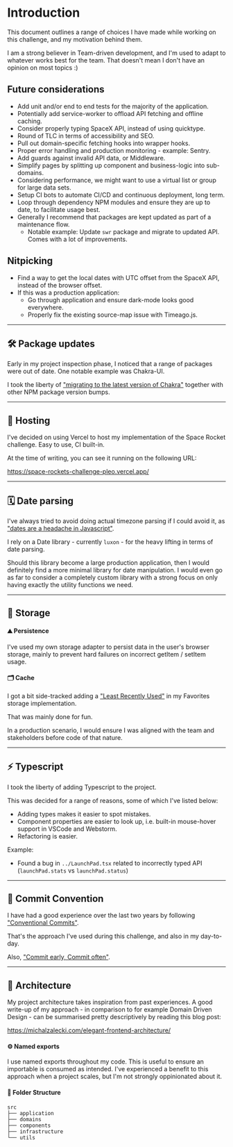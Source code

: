 # Introduction

This document outlines a range of choices I have made while working on this challenge, and my motivation behind them.

I am a strong believer in Team-driven development, and I'm used to adapt to whatever works best for the team. That doesn't mean I don't have an opinion on most topics :)

## Future considerations
- Add unit and/or end to end tests for the majority of the application.
- Potentially add service-worker to offload API fetching and offline caching.
- Consider properly typing SpaceX API, instead of using quicktype.
- Round of TLC in terms of accessibility and SEO.
- Pull out domain-specific fetching hooks into wrapper hooks.
- Proper error handling and production monitoring - example: Sentry.
- Add guards against invalid API data, or Middleware.
- Simplify pages by splitting up component and business-logic into sub-domains.
- Considering performance, we might want to use a virtual list or group for large data sets.
- Setup CI bots to automate CI/CD and continuous deployment, long term.
- Loop through dependency NPM modules and ensure they are up to date, to facilitate usage best.
- Generally I recommend that packages are kept updated as part of a maintenance flow.
  - Notable example: Update `swr` package and migrate to updated API. Comes with a lot of improvements.

## Nitpicking
- Find a way to get the local dates with UTC offset from the SpaceX API, instead of the browser offset.
- If this was a production application:
  - Go through application and ensure dark-mode looks good everywhere.
  - Properly fix the existing source-map issue with Timeago.js.


---

## 🛠 Package updates

Early in my project inspection phase, I noticed that a range of packages were out of date. One notable example was Chakra-UI.

I took the liberty of ["migrating to the latest version of Chakra"](https://chakra-ui.com/guides/migration) together with other NPM package version bumps.

---

## 📡 Hosting

I've decided on using Vercel to host my implementation of the Space Rocket challenge. Easy to use, CI built-in.

At the time of writing, you can see it running on the following URL:

https://space-rockets-challenge-pleo.vercel.app/

---

## 🗓 Date parsing

I've always tried to avoid doing actual timezone parsing if I could avoid it, as ["dates are a headache in Javascript"](https://maggiepint.com/2017/04/09/fixing-javascript-date-getting-started/).

I rely on a Date library - currently `luxon` - for the heavy lifting in terms of date parsing.

Should this library become a large production application, then I would definitely find a more minimal library for date manipulation. I would even go as far to consider a completely custom library with a strong focus on only having exactly the utility functions we need.

---

## 💾 Storage

#### ⛰ Persistence

I've used my own storage adapter to persist data in the user's browser storage, mainly to prevent hard failures on incorrect getItem / setItem usage.

#### 🗂 Cache

I got a bit side-tracked adding a ["Least Recently Used"](https://progressivecoder.com/lru-cache-implementation-using-javascript-linked-list-and-objects/#:~:text=LRU%20stands%20for%20Least%20Recently,is%20known%20as%20LRU%20Cache) in my Favorites storage implementation.

That was mainly done for fun.

In a production scenario, I would ensure I was aligned with the team and stakeholders before code of that nature.

---

## ⚡️ Typescript

I took the liberty of adding Typescript to the project.

This was decided for a range of reasons, some of which I've listed below:

- Adding types makes it easier to spot mistakes.
- Component properties are easier to look up, i.e. built-in mouse-hover support in VSCode and Webstorm.
- Refactoring is easier.

Example:
- Found a bug in `../LaunchPad.tsx` related to incorrectly typed API (`launchPad.stats` vs `launchPad.status`)

---

## 🔗 Commit Convention

I have had a good experience over the last two years by following ["Conventional Commits"](https://www.conventionalcommits.org/en/v1.0.0/#summary).

That's the approach I've used during this challenge, and also in my day-to-day.

Also, ["Commit early, Commit often"](https://deepsource.io/blog/git-best-practices/).

---

## 🏡 Architecture

My project architecture takes inspiration from past experiences. A good write-up of my approach - in comparison to for example Domain Driven Design - can be summarised pretty descriptively by reading this blog post:

https://michalzalecki.com/elegant-frontend-architecture/


#### ⚙️ Named exports

I use named exports throughout my code. This is useful to ensure an importable is consumed as intended. I've experienced a benefit to this approach when a project scales, but I'm not strongly oppinionated about it.


#### 📂 Folder Structure

```
src
├── application
├── domains
├── components
├── infrastructure
└── utils
```
